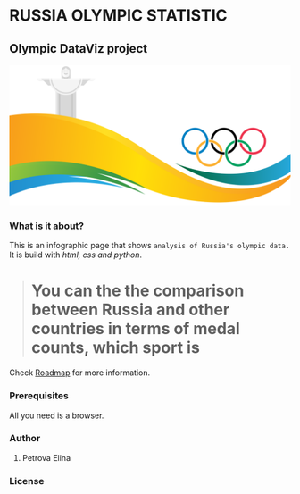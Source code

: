 
# RUSSIA OLYMPIC STATISTIC

## Olympic DataViz project

![Olimpic banner](images/olympicsbanner.png)


### What is it about?
This is an infographic page that shows `analysis of Russia's olympic data.` It is build with *html, css and python*.
># You can the the comparison between Russia and other countries in terms of medal counts, which sport is

Check [Roadmap](https://docs.google.com/document/d/1xPCAHoDTDvL3k1zlWYEUvaUqgUjOU4mxR9ViN8fh_Uk/edit#) for more information.

### Prerequisites
All you need is a browser.

### Author
1. Petrova Elina 

### License 